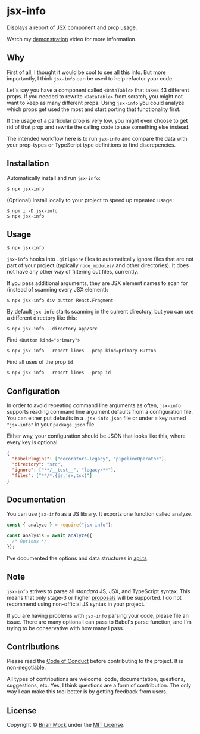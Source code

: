 # jsx-info

Displays a report of JSX component and prop usage.

Watch my [demonstration][] video for more information.

## Why

First of all, I thought it would be cool to see all this info. But more
importantly, I think `jsx-info` can be used to help refactor your code.

Let's say you have a component called `<DataTable>` that takes 43 different
props. If you needed to rewrite `<DataTable>` from scratch, you might not want
to keep as many different props. Using `jsx-info` you could analyze which props
get used the most and start porting that functionality first.

If the usage of a particular prop is very low, you might even choose to get rid
of that prop and rewrite the calling code to use something else instead.

The intended workflow here is to run `jsx-info` and compare the data with your
prop-types or TypeScript type definitions to find discrepencies.

## Installation

Automatically install and run `jsx-info`:

    $ npx jsx-info

(Optional) Install locally to your project to speed up repeated usage:

    $ npm i -D jsx-info
    $ npx jsx-info

## Usage

    $ npx jsx-info

`jsx-info` hooks into `.gitignore` files to automatically ignore files that are
not part of your project (typically `node_modules/` and other directories). It
does not have any other way of filtering out files, currently.

If you pass additional arguments, they are JSX element names to scan for
(instead of scanning every JSX element):

    $ npx jsx-info div button React.Fragment

By default `jsx-info` starts scanning in the current directory, but you can use
a different directory like this:

    $ npx jsx-info --directory app/src

Find `<Button kind="primary">`

    $ npx jsx-info --report lines --prop kind=primary Button

Find all uses of the prop `id`

    $ npx jsx-info --report lines --prop id

## Configuration

In order to avoid repeating command line arguments as often, `jsx-info` supports
reading command line argument defaults from a configuration file. You can either
put defaults in a `.jsx-info.json` file or under a key named `"jsx-info"` in
your `package.json` file.

Either way, your configuration should be JSON that looks like this, where every
key is optional:

```json
{
  "babelPlugins": ["decorators-legacy", "pipelineOperator"],
  "directory": "src",
  "ignore": ["**/__test__", "legacy/**"],
  "files": ["**/*.{js,jsx,tsx}"]
}
```

## Documentation

You can use `jsx-info` as a JS library. It exports one function called analyze.

```js
const { analyze } = require("jsx-info");

const analysis = await analyze({
  /* Options */
});
```

I've documented the options and data structures in [api.ts][]

## Note

`jsx-info` strives to parse all _standard_ JS, JSX, and TypeScript syntax. This
means that only stage-3 or higher
[proposals][] will be supported. I do
not recommend using non-official JS syntax in your project.

If you are having problems with `jsx-info` parsing your code, please file an
issue. There are many options I can pass to Babel's parse function, and I'm
trying to be conservative with how many I pass.

## Contributions

Please read the [Code of Conduct][] before contributing to the project. It is
non-negotiable.

All types of contributions are welcome: code, documentation, questions,
suggestions, etc. Yes, I think questions are a form of contribution. The only
way I can make this tool better is by getting feedback from users.

## License

Copyright &copy; [Brian Mock][] under the [MIT License][].

[brian mock]: https://www.wavebeem.com
[demonstration]: https://youtu.be/e_vtfYJW9aM
[code of conduct]: CODE_OF_CONDUCT.md
[mit license]: LICENSE.md
[proposals]: https://tc39.github.io/process-document/
[api.ts]: src/api.ts
